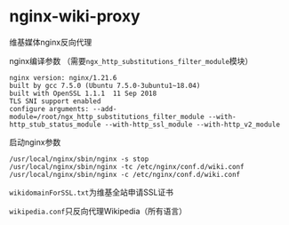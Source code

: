 # nginx-wiki-proxy
维基媒体nginx反向代理

nginx编译参数
（需要`ngx_http_substitutions_filter_module`模块）
```
nginx version: nginx/1.21.6
built by gcc 7.5.0 (Ubuntu 7.5.0-3ubuntu1~18.04)
built with OpenSSL 1.1.1  11 Sep 2018
TLS SNI support enabled
configure arguments: --add-module=/root/ngx_http_substitutions_filter_module --with-http_stub_status_module --with-http_ssl_module --with-http_v2_module
```

启动nginx参数
```
/usr/local/nginx/sbin/nginx -s stop
/usr/local/nginx/sbin/nginx -tc /etc/nginx/conf.d/wiki.conf
/usr/local/nginx/sbin/nginx -c /etc/nginx/conf.d/wiki.conf
```

`wikidomainForSSL.txt`为维基全站申请SSL证书

`wikipedia.conf`只反向代理Wikipedia（所有语言）

